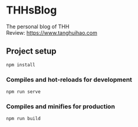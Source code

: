 # THHsBlog
The personal blog of THH  
Review:    https://www.tanghuihao.com



## Project setup
```
npm install
```

### Compiles and hot-reloads for development
```
npm run serve
```

### Compiles and minifies for production
```
npm run build
```
